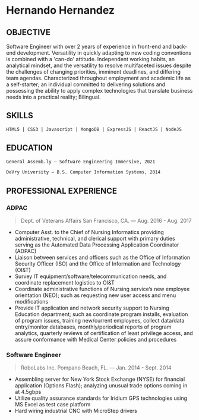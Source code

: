 # Hernando Hernandez 

## OBJECTIVE 

Software Engineer with over 2 years of experience in front-end and back-end development. Versatility in quickly adapting to new coding conventions is combined with a 'can-do' attitude. Independent working habits, an analytical mindset, and the versatility to resolve multifaceted issues despite the challenges of changing priorities, imminent deadlines, and differing team agendas. Characterized throughout employment and academic life as a self-starter; an individual committed to delivering solutions and possessing the ability to apply complex technologies that translate business needs into a practical reality; Bilingual.


## SKILLS
```md
HTML5 | CSS3 | Javascript | MongoDB | ExpressJS | ReactJS | NodeJS
```

## EDUCATION
```md
General Assemb.ly — Software Engineering Immersive, 2021

DeVry University — B.S. Computer Information Systems, 2014
```

## PROFESSIONAL EXPERIENCE
### ADPAC

> Dept. of Veterans Affairs  San Francisco, CA. — Aug. 2016 - Aug. 2017
- Computer Asst. to the Chief of Nursing Informatics providing administrative, technical, and clerical support with primary duties serving as the Automated Data Processing Application Coordinator (ADPAC)
- Liaison between services and officers such as the Office of Information Security Officer (ISO) and the Office of Information and Technology (OI&T)
- Survey IT equipment/software/telecommunication needs, and coordinate replacement logistics to OI&T
- Coordinate administrative functions of Nursing service’s new employee orientation (NEO); such as requesting new user access and menu modifications
- Provide IT application and network security support to Nursing Education department; such as coordinate program installs, evaluation of program issues, training new/current employees, collect data/data entry/monitor databases, monthly/periodical reports of program analytics, quarterly reviews of certification of least privilege access, and assure conformance with Medical Center policies and procedures


### Software Engineer
> RoboLabs Inc.  Pompano Beach, FL. — Jan. 2014 - Sept. 2014
- Assembling server for New York Stock Exchange (NYSE) for financial application (Options Flash); analyzing unusual trade options coming in at 4.5gbps
- Utilize quality assurance standards for Iridium GPS technologies using MS Excel as test case platform
- Hard wiring industrial CNC with MicroStep drivers



